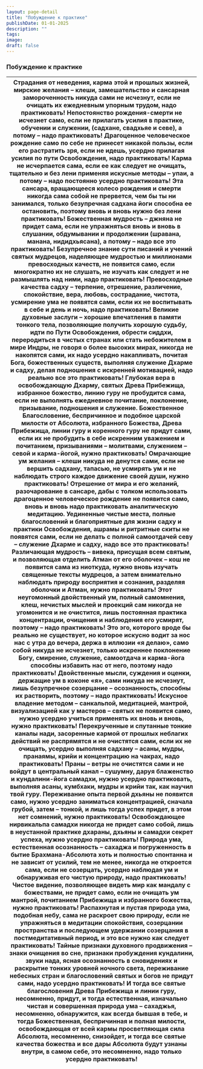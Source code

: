```yaml
---
layout: page-detail
title: "Побуждение к практике"
publishDate: 01-01-2025
description: ""
tags:
image:
draft: false
---
```


### Побуждение к практике

| Страдания от неведения, карма этой и прошлых жизней,  мирские желания – клеши,  замешательство и сансарная замороченность никуда сами не исчезнут,  если не очищать их ежедневным упорным трудом, надо практиковать! Непостоянство рождения-смерти не исчезнет само,  если не прилагать усилия в практике, обучении  и служении, (садхане, свадхьяе и севе), а потому – надо практиковать! Драгоценное человеческое рождение  само по себе не принесет никакой пользы,  если его растратить зря, если не идешь,  усердно прилагая усилия по пути Освобождения, надо практиковать! Карма не исчерпается сама,  если ее как следует не очищать,  тщательно и без лени применяя искусные методы – упаи, а потому – надо постоянно усердно практиковать! Эта сансара, вращающееся колесо рождения и смерти  никогда сама собой не прервется, чем бы ты ни занимался,  только безупречная садхана йоги способна ее остановить, поэтому вновь и вновь нужно без лени практиковать! Божественная мудрость – джняна не придет сама,  если не упражняться вновь и вновь в слушании,  обдумывании и продолжении  (шравана, манана, нидидхьясана), а потому – надо все это практиковать! Безупречное знание сути писаний и учений святых мудрецов,  наделяющее мудростью и миллионами превосходных качеств,  не появится само, если многократно их не слушать,  не изучать как следует и не размышлять над ними, надо практиковать! Превосходные качества садху – терпение, отрешение,  различение, спокойствие, вера, любовь, сострадание, чистота, усмирение ума  не появятся сами, если их не воспитывать в себе и день и ночь, надо практиковать! Великие духовные заслуги –  хорошие впечатления в памяти тонкого тела,  позволяющие получить хорошую судьбу,  идти по Пути Освобождения, обрести сиддхи, переродиться в чистых странах  или стать небожителем в мире Индры,  не говоря о более высоких мирах, никогда не накопятся сами,  их надо усердно накапливать,  почитая Бога, божественных существ,  выполняя служение Дхарме и садху,  делая подношения с искренней мотивацией, надо реально все это практиковать! Глубокая вера в освобождающую Дхарму,  святых Древа Прибежища,  избранное божество, линию гуру не пробудится сама, если не выполнять ежедневное почитание,  поклонение, призывание, подношения и служение. Божественное Благословение,  беспричинное и подобное царской милости от Абсолюта,  избранного Божества, Древа Прибежища,  линии гуру и коренного гуру не придут сами, если их не пробудить в себе искренним уважением и почитанием,  призываниями – молитвами, служением – севой и карма-йогой, нужно практиковать! Омрачающие ум желания – клеши никуда не денутся сами,  если не вершить садхану, тапасью, не усмирять ум  и не наблюдать строго каждое движение своей души, нужно практиковать! Отрешение от мира и его желаний,  разочарование в сансаре,  дабы с толком использовать драгоценное  человеческое рождение не появится само,  вновь и вновь надо практиковать аналитическую медитацию. Уединенные чистые места, полные благословений  и благоприятные для жизни садху и практики Освобождения,  ашрамы и ритритные скиты не появятся сами, если не делать  с полной самоотдачей севу – служение Дхарме и садху, надо все это практиковать! Различающая мудрость – вивека, присущая всем святым,  и позволяющая отделить Атман от его оболочек – кош  не появится сама из ниоткуда, нужно вновь изучать священные тексты мудрецов,  а затем внимательно наблюдать природу восприятия  и сознания, разделяя оболочки и Атман, нужно практиковать! Этот неугомонный двойственный ум,  полный самомнения, клеш, нечистых мыслей и проекций  сам никогда не угомонится и не очистится, лишь постоянная практика концентрации, очищения  и наблюдения его усмирят, поэтому – надо практиковать! Это эго, которого вроде бы реально не существует,  но которое искусно водит за нос нас с утра до вечера,  держа в иллюзии «я делаю», само собой никуда не исчезнет,  только искреннее поклонение Богу, смирение, служение,  самоотдача и карма-йога способны избавить нас от него, поэтому надо практиковать! Двойственные мысли, суждения и оценки, держащие ум  в коконе «я», сами никуда не исчезнут,  лишь безупречное созерцание – осознанность,  способны их растворить, поэтому – надо практиковать! Искусное владение методом – санкальпой, медитацией, мантрой,  визуализацией как у мастеров – святых не появится само,  нужно усердно учиться применять их вновь и вновь, нужно практиковать! Перекрученные и спутанные тонкие каналы нади,  засоренные кармой от прошлых неблагих действий  не распрямятся и не очистятся сами, если их не очищать, усердно выполняя садхану –  асаны, мудры, пранаямы, крийи и концентрацию на чакрах, надо практиковать! Праны – ветры не очистятся сами  и не войдут в центральный канал – сушумну,  даруя блаженство и кундалини-йога самадхи, нужно усердно практиковать,  выполняя асаны, кумбхаки, мудры и крийи так, как научил твой гуру. Переживание опыта первой дхьяны не появится само,  нужно усердно заниматься концентрацией,  сначала грубой, затем – тонкой,  и лишь тогда успех придет, в этом нет сомнений, нужно практиковать! Освобождающее нирвикальпа самадхи  никогда не придет само собой,  лишь в неустанной практике дхараны,  дхьяны и самадхи секрет успеха, нужно усердно практиковать! Природа ума, естественная осознанность – сахаджа  и погруженность в бытие Брахмана-Абсолюта  хоть и полностью спонтанна и не зависит от усилий, тем не менее, никогда не откроется сама,  если не созерцать, усердно наблюдая ум  и обнаруживая его чистую природу, надо практиковать! Чистое видение, позволяющее видеть мир как мандалу с божествами,  не придет само, если не очищать ум мантрой,  почитанием Прибежища и избранного божества, нужно практиковать! Распахнутая и пустая природа ума, подобная небу,  сама не раскроет свою природу,  если не упражняться в медитации спокойствия, созерцании пространства и последующем удержании  созерцания в постмедитативный период, и это все нужно как следует практиковать! Тайные признаки духовного продвижения –  знаки очищения во сне,  признаки пробуждения кундалини, звуки нада, ясная осознанность в сновидениях  и раскрытие тонких уровней ночного света,  переживание небесных стран  и благословений святых и богов не придут сами, надо усердно практиковать! И тогда все святые благословения Древа Прибежища  и линии гуру, несомненно, придут,  и тогда естественная, изначально чистая и совершенная природа ума – сахаджья,  несомненно, обнаружится, как всегда бывшая в тебе,  и тогда Божественная, беспричинная и полная милости, освобождающая от всей кармы  просветляющая сила Абсолюта, несомненно, снизойдет,  и тогда все святые качества божества и все дары Абсолюта будут узнаны внутри,  в самом себе,  это несомненно, надо только усердно практиковать! |
| --------------------------------------------------------------------------------------------------------------------------------------------------------------------------------------------------------------------------------------------------------------------------------------------------------------------------------------------------------------------------------------------------------------------------------------------------------------------------------------------------------------------------------------------------------------------------------------------------------------------------------------------------------------------------------------------------------------------------------------------------------------------------------------------------------------------------------------------------------------------------------------------------------------------------------------------------------------------------------------------------------------------------------------------------------------------------------------------------------------------------------------------------------------------------------------------------------------------------------------------------------------------------------------------------------------------------------------------------------------------------------------------------------------------------------------------------------------------------------------------------------------------------------------------------------------------------------------------------------------------------------------------------------------------------------------------------------------------------------------------------------------------------------------------------------------------------------------------------------------------------------------------------------------------------------------------------------------------------------------------------------------------------------------------------------------------------------------------------------------------------------------------------------------------------------------------------------------------------------------------------------------------------------------------------------------------------------------------------------------------------------------------------------------------------------------------------------------------------------------------------------------------------------------------------------------------------------------------------------------------------------------------------------------------------------------------------------------------------------------------------------------------------------------------------------------------------------------------------------------------------------------------------------------------------------------------------------------------------------------------------------------------------------------------------------------------------------------------------------------------------------------------------------------------------------------------------------------------------------------------------------------------------------------------------------------------------------------------------------------------------------------------------------------------------------------------------------------------------------------------------------------------------------------------------------------------------------------------------------------------------------------------------------------------------------------------------------------------------------------------------------------------------------------------------------------------------------------------------------------------------------------------------------------------------------------------------------------------------------------------------------------------------------------------------------------------------------------------------------------------------------------------------------------------------------------------------------------------------------------------------------------------------------------------------------------------------------------------------------------------------------------------------------------------------------------------------------------------------------------------------------------------------------------------------------------------------------------------------------------------------------------------------------------------------------------------------------------------------------------------------------------------------------------------------------------------------------------------------------------------------------------------------------------------------------------------------------------------------------------------------------------------------------------------------------------------------------------------------------------------------------------------------------------------------------------------------------------------------------------------------------------------------------------------------------------------------------------------------------------------------------------------------------------------------------------------------------------------------------------------------------------------------------------------------------------------------------------------------------------------------------------------------------------------------------------------------------------------------------------------------------------------------------------------------------------------------------------------------------------------------------------------------------------------------------------------------------------------------------------------------------------------------------------------------------------------------------------------------------------------------------------------------------------------------------------------------------------------------------------------------------------------------------------------------------------------------------------------------------------------------------------------------------------------------------------------------------------------------------------------------------------------------------------------------------------------------------------------------------------------------------------------------------------------------------------------------------------------------------------------------------------------------------------------------------------------------------------------------------------------------------------------------------------------------------------------------------------------- |
  
  
